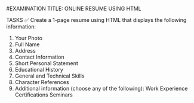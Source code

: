 #EXAMINATION TITLE: ONLINE RESUME USING HTML

TASKS
✅ Create a 1-page resume using HTML that displays the following information:
1.    Your Photo
2.    Full Name
3.    Address
4.    Contact Information
5.    Short Personal Statement
6.    Educational History
7.    General and Technical Skills
8.    Character References
9.    Additional information (choose any of the following):
Work Experience
Certifications
Seminars

